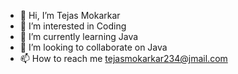- 👋 Hi, I’m Tejas Mokarkar
- 👀 I’m interested in Coding
- 🌱 I’m currently learning Java
- 💞️ I’m looking to collaborate on Java
- 📫 How to reach me tejasmokarkar234@jmail.com

<!---
M0karKarTejaSs/M0karKarTejaSs is a ✨ special ✨ repository because its `README.md` (this file) appears on your GitHub profile.
You can click the Preview link to take a look at your changes.
--->
